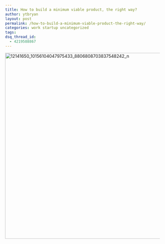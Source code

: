 ```yaml
---
title: How to build a minimum viable product, the right way?
author: ytbryan
layout: post
permalink: /how-to-build-a-minimum-viable-product-the-right-way/
categories: work startup uncategorized
tags:
dsq_thread_id:
  - 4219588867
---
```

[<img class="alignnone size-full wp-image-2965" src="http://ytbryan.com/wp-content/uploads/2015/10/12141650_10156104047975433_8806808703837548242_n.jpg" alt="12141650_10156104047975433_8806808703837548242_n" width="720" height="607" />][1]

 [1]: http://ytbryan.com/wp-content/uploads/2015/10/12141650_10156104047975433_8806808703837548242_n.jpg
